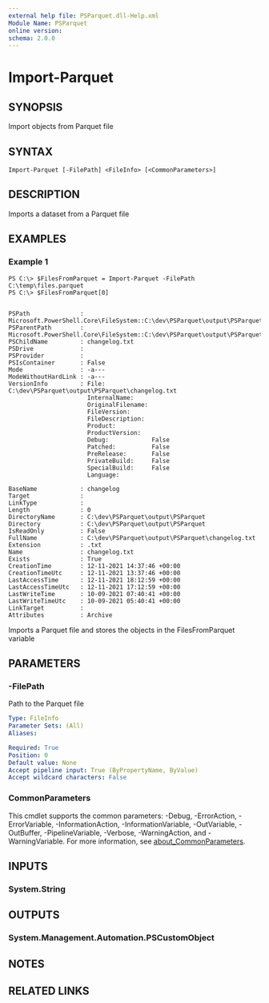 ```yaml
---
external help file: PSParquet.dll-Help.xml
Module Name: PSParquet
online version:
schema: 2.0.0
---
```


# Import-Parquet

## SYNOPSIS
Import objects from Parquet file

## SYNTAX

```
Import-Parquet [-FilePath] <FileInfo> [<CommonParameters>]
```

## DESCRIPTION
Imports a dataset from a Parquet file

## EXAMPLES

### Example 1
```
PS C:\> $FilesFromParquet = Import-Parquet -FilePath C:\temp\files.parquet
PS C:\> $FilesFromParquet[0]


PSPath              : Microsoft.PowerShell.Core\FileSystem::C:\dev\PSParquet\output\PSParquet\changelog.txt
PSParentPath        : Microsoft.PowerShell.Core\FileSystem::C:\dev\PSParquet\output\PSParquet
PSChildName         : changelog.txt
PSDrive             :
PSProvider          :
PSIsContainer       : False
Mode                : -a---
ModeWithoutHardLink : -a---
VersionInfo         : File:             C:\dev\PSParquet\output\PSParquet\changelog.txt
                      InternalName:
                      OriginalFilename:
                      FileVersion:
                      FileDescription:
                      Product:
                      ProductVersion:
                      Debug:            False
                      Patched:          False
                      PreRelease:       False
                      PrivateBuild:     False
                      SpecialBuild:     False
                      Language:

BaseName            : changelog
Target              :
LinkType            :
Length              : 0
DirectoryName       : C:\dev\PSParquet\output\PSParquet
Directory           : C:\dev\PSParquet\output\PSParquet
IsReadOnly          : False
FullName            : C:\dev\PSParquet\output\PSParquet\changelog.txt
Extension           : .txt
Name                : changelog.txt
Exists              : True
CreationTime        : 12-11-2021 14:37:46 +00:00
CreationTimeUtc     : 12-11-2021 13:37:46 +00:00
LastAccessTime      : 12-11-2021 18:12:59 +00:00
LastAccessTimeUtc   : 12-11-2021 17:12:59 +00:00
LastWriteTime       : 10-09-2021 07:40:41 +00:00
LastWriteTimeUtc    : 10-09-2021 05:40:41 +00:00
LinkTarget          :
Attributes          : Archive
```

Imports a Parquet file and stores the objects in the FilesFromParquet variable

## PARAMETERS

### -FilePath
Path to the Parquet file

```yaml
Type: FileInfo
Parameter Sets: (All)
Aliases:

Required: True
Position: 0
Default value: None
Accept pipeline input: True (ByPropertyName, ByValue)
Accept wildcard characters: False
```

### CommonParameters
This cmdlet supports the common parameters: -Debug, -ErrorAction, -ErrorVariable, -InformationAction, -InformationVariable, -OutVariable, -OutBuffer, -PipelineVariable, -Verbose, -WarningAction, and -WarningVariable. For more information, see [about_CommonParameters](http://go.microsoft.com/fwlink/?LinkID=113216).

## INPUTS

### System.String
## OUTPUTS

### System.Management.Automation.PSCustomObject
## NOTES

## RELATED LINKS
